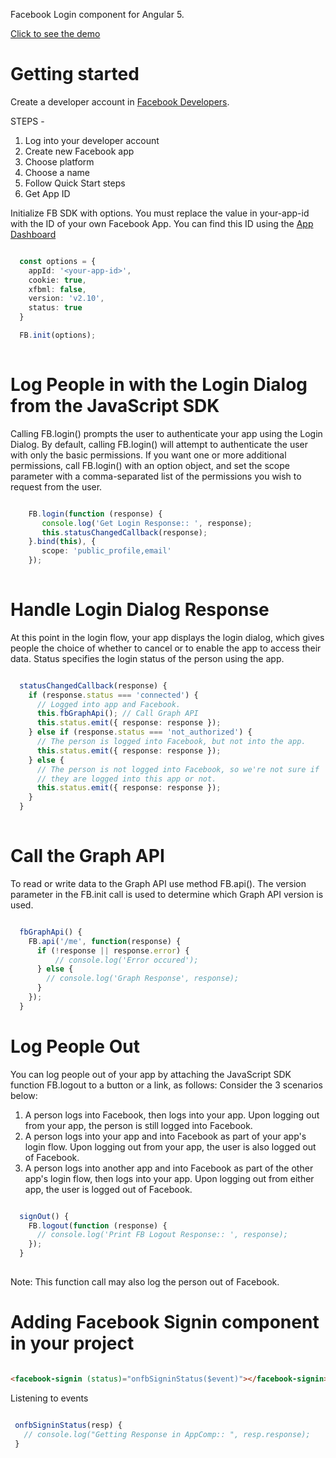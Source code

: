 Facebook Login component for Angular 5.

[Click to see the demo](https://angular-facebook.stackblitz.io/signin)

# Getting started

Create a developer account in [Facebook Developers](https://developers.facebook.com).

STEPS - 
1. Log into your developer account
2. Create new Facebook app
3. Choose platform
4. Choose a name
5. Follow Quick Start steps
6. Get App ID

Initialize FB SDK with options. You must replace the value in your-app-id with the ID of your own Facebook App. You can find this ID using the [App Dashboard](https://developers.facebook.com/apps)

```typescript

  const options = {
    appId: '<your-app-id>',
    cookie: true,
    xfbml: false,
    version: 'v2.10',
    status: true
  }

  FB.init(options);
      
```

# Log People in with the Login Dialog from the JavaScript SDK

Calling FB.login() prompts the user to authenticate your app using the Login Dialog. By default, calling FB.login() will attempt to authenticate the user with only the basic permissions. If you want one or more additional permissions, call FB.login() with an option object, and set the scope parameter with a comma-separated list of the permissions you wish to request from the user.

```typescript

    FB.login(function (response) {
       console.log('Get Login Response:: ', response);
       this.statusChangedCallback(response);
    }.bind(this), {
       scope: 'public_profile,email'
    });
      
```
# Handle Login Dialog Response

At this point in the login flow, your app displays the login dialog, which gives people the choice of whether to cancel or to enable the app to access their data. Status specifies the login status of the person using the app.

```typescript

  statusChangedCallback(response) {
    if (response.status === 'connected') {
      // Logged into app and Facebook.
      this.fbGraphApi(); // Call Graph API
      this.status.emit({ response: response });
    } else if (response.status === 'not_authorized') {
      // The person is logged into Facebook, but not into the app.
      this.status.emit({ response: response });
    } else {
      // The person is not logged into Facebook, so we're not sure if
      // they are logged into this app or not.
      this.status.emit({ response: response });
    }
  }
  
```

# Call the Graph API

To read or write data to the Graph API use method FB.api(). The version parameter in the FB.init call is used to determine which Graph API version is used.

```typescript

  fbGraphApi() {
    FB.api('/me', function(response) {
      if (!response || response.error) {
          // console.log('Error occured');
      } else {
        // console.log('Graph Response', response);
      }
    });
  }  
```

# Log People Out

You can log people out of your app by attaching the JavaScript SDK function FB.logout to a button or a link, as follows:
Consider the 3 scenarios below:

1. A person logs into Facebook, then logs into your app. Upon logging out from your app, the person is still logged into Facebook.
2. A person logs into your app and into Facebook as part of your app's login flow. Upon logging out from your app, the user is also logged out of Facebook.
3. A person logs into another app and into Facebook as part of the other app's login flow, then logs into your app. Upon logging out from either app, the user is logged out of Facebook.

```typescript

  signOut() {
    FB.logout(function (response) {
      // console.log('Print FB Logout Response:: ', response);
    });
  }
  
```
Note: This function call may also log the person out of Facebook.

# Adding Facebook Signin component in your project

```html

<facebook-signin (status)="onfbSigninStatus($event)"></facebook-signin>

```
Listening to events

```typescript

 onfbSigninStatus(resp) {
   // console.log("Getting Response in AppComp:: ", resp.response);
 }
  
```

